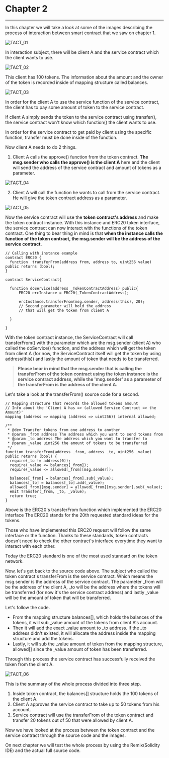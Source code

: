# Chapter 2
---

In this chapter we will take a look at some of the images describing the process of interaction between smart contract that we saw on chapter 1.

![TACT_01](images/TCAT_01.png)

In interaction subject, there will be client A and the service contract which the client wants to use.

![TACT_02](images/TCAT_02.png)

This client has 100 tokens.
The information about the amount and the owner of the token is recorded inside of mapping structure called balances.

![TACT_03](images/TCAT_03.png)

In order for the client A to use the service function of the service contract, the client has to pay some amount of token to the service contract.

If client A simply sends the token to the service contract using transfer(), the service contract won't know which function() the client wants to use.

In order for the service contract to get paid by client using the specific function, transfer must be done inside of the function.

Now client A needs to do 2 things.

1. Client A calls the approve() function from the token contract. **The msg.sender who calls the approve() is the client A** here and the client will send the address of the service contract and amount of tokens as a parameter.

![TACT_04](images/TCAT_04.png)

2. Client A will call the function he wants to call from the service contract. He will give the token contract address as a parameter.

![TACT_05](images/TCAT_05.png)

Now the service contract will use the **token contract's address** and make the token contract instance. With this instance and ERC20 token interface, the service contract can now interact with the functions of the token contract.
One thing to bear thing in mind is that **when the instance calls the function of the token contract, the msg.sender will be the address of the service contract.**

~~~
// Calling with instance example
contract ERC20 {  
  function  transferFrom(address from, address to, uint256 value) public returns (bool);
}

contract ServiceContract{

  function doService(address _TokenContractAddress) public{
      ERC20 ercInstance = ERC20(_TokenContractAddress);

      ercInstance.transferFrom(msg.sender, address(this), 20);
      // Second parameter will hold the address
      // that will get the token from client A

  }

}
~~~

With the token contract instance, the ServiceContract will call transferFrom() with the parameter which are the msg.sender (client A) who called the doService() function, and the address which will get the token from client A (for now, the ServiceContract itself will get the token by using address(this)) and lastly the amount of token that needs to be transferred.

> **Please bear in mind that the msg.sender that is calling the transferFrom of the token contract using the token instance is the service contract address, while the 'msg.sender' as a parameter of the transferFrom is the address of the client A.**

Let's take a look at the transferFrom() source code for a second.

~~~
// Mapping structure that records the allowed tokens amount
// Info about the 'Client A has => (allowed Service Contract => the Amount)'
mapping (address => mapping (address => uint256)) internal allowed;

/**
 * @dev Transfer tokens from one address to another
 * @param _from address The address which you want to send tokens from
 * @param _to address The address which you want to transfer to
 * @param _value uint256 the amount of tokens to be transferred
 */
function transferFrom(address _from, address _to, uint256 _value) public returns (bool) {
  require(_to != address(0));
  require(_value <= balances[_from]);
  require(_value <= allowed[_from][msg.sender]);

  balances[_from] = balances[_from].sub(_value);
  balances[_to] = balances[_to].add(_value);
  allowed[_from][msg.sender] = allowed[_from][msg.sender].sub(_value);
  emit Transfer(_from, _to, _value);
  return true;
}
~~~

Above is the ERC20's transferFrom function which implemented the ERC20 interface
The ERC20 stands for the 20th requested standard ideas for the tokens.

Those who have implemented this ERC20 request will follow the same interface or the function.
Thanks to these standards, token contracts doesn't need to check the other contract's interface everytime they want to interact with each other.

Today the ERC20 standard is one of the most used standard on the token network.

Now, let's get back to the source code above. The subject who called the token contract's transferFrom is the service contract. Which means the msg.sender is the address of the service contract. The parameter \_from will be the address of the client A, \_to will be the address where the tokens will be transferred (for now it's the service contract address) and lastly \_value will be the amount of token that will be transferred.

Let's follow the code.

- From the mapping structure balances[], which holds the balances of the tokens, it will sub \_value amount of the tokens from client A's account.
- Then it will add the exact \_value amount to \_to address. If the \_to address didn't existed, it will allocate the address inside the mapping structure and add the tokens.
- Lastly, it will sub the \_value amount of token from the mapping structure, allowed[] since the \_value amount of token has been transferred.

Through this process the service contract has successfully received the token from the client A.

![TACT_06](images/TCAT_06.png)

This is the summary of the whole process divided into three step.

1. Inside token contract, the balances[] structure holds the 100 tokens of the client A.
2. Client A approves the service contract to take up to 50 tokens from his account.
3. Service contract will use the transferFrom of the token contract and transfer 20 tokens out of 50 that were allowed by client A.

Now we have looked at the process between the token contract and the service contract through the source code and the images.

On next chapter we will test the whole process by using the Remix(Solidity IDE) and the actual full source code.
